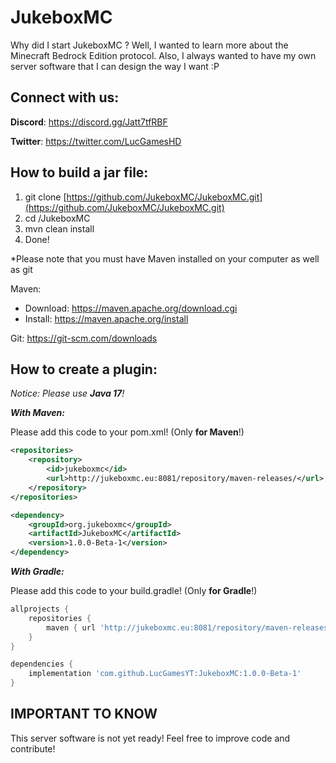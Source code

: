 # JukeboxMC
Why did I start JukeboxMC ?
Well, I wanted to learn more about the Minecraft Bedrock Edition protocol. Also, I always wanted to have my own server software that I can design the way I want :P

## Connect with us:
__Discord__: https://discord.gg/Jatt7tfRBF

__Twitter__: https://twitter.com/LucGamesHD

## How to build a jar file:
1. git clone [https://github.com/JukeboxMC/JukeboxMC.git](https://github.com/JukeboxMC/JukeboxMC.git)
2. cd /JukeboxMC
3. mvn clean install
4. Done!

*Please note that you must have Maven installed on your computer as well as git

Maven:
- Download: https://maven.apache.org/download.cgi
- Install: https://maven.apache.org/install

Git: https://git-scm.com/downloads

## How to create a plugin:

_Notice: Please use **Java 17**!_

**_With Maven:_**

Please add this code to your pom.xml! (Only **for Maven**!)

```xml
<repositories>
    <repository>
        <id>jukeboxmc</id>
        <url>http://jukeboxmc.eu:8081/repository/maven-releases/</url>
    </repository>
</repositories>

<dependency>
    <groupId>org.jukeboxmc</groupId>
    <artifactId>JukeboxMC</artifactId>
    <version>1.0.0-Beta-1</version>
</dependency>
```
**_With Gradle:_**

Please add this code to your build.gradle! (Only **for Gradle**!)

```groovy
allprojects {
    repositories {
        maven { url 'http://jukeboxmc.eu:8081/repository/maven-releases/' }
    }
}

dependencies {
    implementation 'com.github.LucGamesYT:JukeboxMC:1.0.0-Beta-1'
}
```

## IMPORTANT TO KNOW
This server software is not yet ready! Feel free to improve code and contribute!
